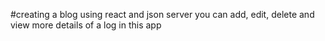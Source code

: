 #creating a blog using react and json server
you can add, edit, delete and view more details of a log in this app
